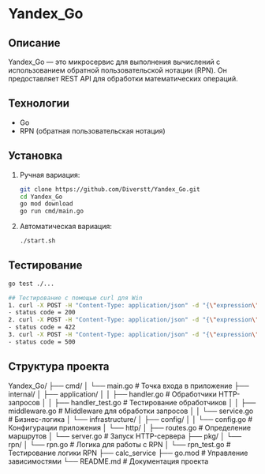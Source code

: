 # Yandex_Go

## Описание
Yandex_Go — это микросервис для выполнения вычислений с использованием обратной пользовательской нотации (RPN). Он предоставляет REST API для обработки математических операций.

## Технологии
- Go
- RPN (обратная пользовательская нотация)

## Установка
1. Ручная вариация:
   ```bash
   git clone https://github.com/Diverstt/Yandex_Go.git
   cd Yandex_Go
   go mod download
   go run cmd/main.go 

2. Автоматическая вариация:
    ```bash
    ./start.sh

## Тестирование
```bash
go test ./...

## Тестирование с помощью curl для Win
1. curl -X POST -H "Content-Type: application/json" -d "{\"expression\": \"3+4\"}" http://localhost:8080/api/v1/calculate
- status code = 200
2. curl -X POST -H "Content-Type: application/json" -d "{\"expression\": \"3+\"}" http://localhost:8080/api/v1/calculate
- status code = 422
3. curl -X POST -H "Content-Type: application/json" -d "{\"expression\": \"3/0\"}" http://localhost:8080/api/v1/calculate
- status code = 500
```

## Структура проекта
Yandex_Go/
├── cmd/
│ └── main.go # Точка входа в приложение
├── internal/
│ ├── application/
│ │ ├── handler.go # Обработчики HTTP-запросов
│ │ ├── handler_test.go # Тестирование обработчиков
│ │ ├── middleware.go # Middleware для обработки запросов
│ │ └── service.go # Бизнес-логика
│ └── infrastructure/
│ ├── config/
│ │ └── config.go # Конфигурации приложения
│ └── http/
│ ├── routes.go # Определение маршрутов
│ └── server.go # Запуск HTTP-сервера
├── pkg/
│ └── rpn/
│ └── rpn.go # Логика для работы с RPN
│ └── rpn_test.go # Тестирование логики RPN
├── calc_service
├── go.mod # Управление зависимостями
└── README.md # Документация проекта